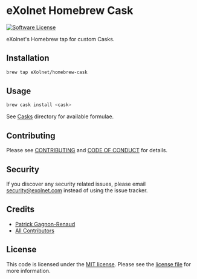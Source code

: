 # eXolnet Homebrew Cask

[![Software License](https://img.shields.io/badge/license-MIT-8469ad.svg?style=flat-square)](LICENSE)

eXolnet's Homebrew tap for custom Casks.

## Installation

```bash
brew tap eXolnet/homebrew-cask
```

## Usage

```bash
brew cask install <cask>
```

See [Casks](Casks) directory for available formulae.

## Contributing

Please see [CONTRIBUTING](CONTRIBUTING.md) and [CODE OF CONDUCT](CODE_OF_CONDUCT.md) for details.

## Security

If you discover any security related issues, please email security@exolnet.com instead of using the issue tracker.

## Credits

- [Patrick Gagnon-Renaud](https://github.com/pgrenaud)
- [All Contributors](../../contributors)

## License

This code is licensed under the [MIT license](http://choosealicense.com/licenses/mit/).
Please see the [license file](LICENSE) for more information.
